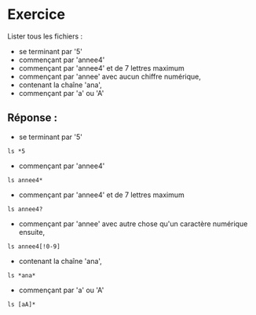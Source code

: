 # Exercice

Lister tous les fichiers :

- se terminant par '5'
- commençant par 'annee4'
- commençant par 'annee4' et de 7 lettres maximum
- commençant par 'annee' avec aucun chiffre numérique,
- contenant la chaîne 'ana',
- commençant par 'a' ou 'A'


## Réponse :


- se terminant par '5'

```
ls *5
```

- commençant par 'annee4'

```
ls annee4*
```

- commençant par 'annee4' et de 7 lettres maximum

```
ls annee4?
```

- commençant par 'annee' avec autre chose qu'un caractère numérique ensuite,

```
ls annee4[!0-9]
```

- contenant la chaîne 'ana',

```
ls *ana*
```

- commençant par 'a' ou 'A'

```
ls [aA]*
```
